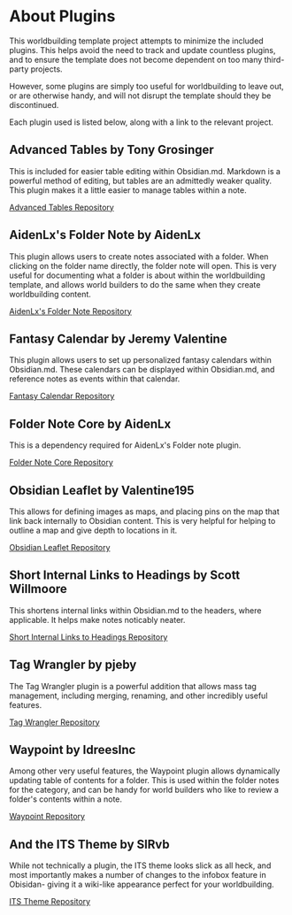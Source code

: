 # About Plugins
This worldbuilding template project attempts to minimize the included plugins. This helps avoid the need to track and update countless plugins, and to ensure the template does not become dependent on too many third-party projects.

However, some plugins are simply too useful for worldbuilding to leave out, or are otherwise handy, and will not disrupt the template should they be discontinued.

Each plugin used is listed below, along with a link to the relevant project.

## Advanced Tables by Tony Grosinger
This is included for easier table editing within Obsidian.md. Markdown is a powerful method of editing, but tables are an admittedly weaker quality. This plugin makes it a little easier to manage tables within a note.

[Advanced Tables Repository](https://github.com/tgrosinger/advanced-tables-obsidian)

## AidenLx's Folder Note by AidenLx
This plugin allows users to create notes associated with a folder. When clicking on the folder name directly, the folder note will open. This is very useful for documenting what a folder is about within the worldbuilding template, and allows world builders to do the same when they create worldbuilding content.

[AidenLx's Folder Note Repository](https://github.com/aidenlx/alx-folder-note)

## Fantasy Calendar by Jeremy Valentine
This plugin allows users to set up personalized fantasy calendars within Obsidian.md. These calendars can be displayed within Obsidian.md, and reference notes as events within that calendar.

[Fantasy Calendar Repository](https://github.com/fantasycalendar/obsidian-fantasy-calendar)

## Folder Note Core by AidenLx
This is a dependency required for AidenLx's Folder note plugin.

[Folder Note Core Repository](https://github.com/aidenlx/folder-note-core)

## Obsidian Leaflet by Valentine195
This allows for defining images as maps, and placing pins on the map that link back internally to Obsidian content. This is very helpful for helping to outline a map and give depth to locations in it.

[Obsidian Leaflet Repository](https://github.com/valentine195/obsidian-leaflet-plugin)

## Short Internal Links to Headings by Scott Willmoore
This shortens internal links within Obsidian.md to the headers, where applicable. It helps make notes noticably neater.

[Short Internal Links to Headings Repository](https://github.com/scottwillmoore/obsidian-short-internal-links-to-headings)

## Tag Wrangler by pjeby
The Tag Wrangler plugin is a powerful addition that allows mass tag management, including merging, renaming, and other incredibly useful features.

[Tag Wrangler Repository](https://github.com/pjeby/tag-wrangler)

## Waypoint by IdreesInc
Among other very useful features, the Waypoint plugin allows dynamically updating table of contents for a folder. This is used within the folder notes for the category, and can be handy for world builders who like to review a folder's contents within a note.

[Waypoint Repository](https://github.com/IdreesInc/Waypoint)

## And the ITS Theme by SlRvb
While not technically a plugin, the ITS theme looks slick as all heck, and most importantly makes a number of changes to the infobox feature in Obisidan- giving it a wiki-like appearance perfect for your worldbuilding.

[ITS Theme Repository](https://github.com/SlRvb/Obsidian--ITS-Theme)